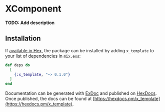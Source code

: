 # XComponent

**TODO: Add description**

## Installation

If [available in Hex](https://hex.pm/docs/publish), the package can be installed
by adding `x_template` to your list of dependencies in `mix.exs`:

```elixir
def deps do
  [
    {:x_template, "~> 0.1.0"}
  ]
end
```

Documentation can be generated with [ExDoc](https://github.com/elixir-lang/ex_doc)
and published on [HexDocs](https://hexdocs.pm). Once published, the docs can
be found at [https://hexdocs.pm/x_template](https://hexdocs.pm/x_template).
